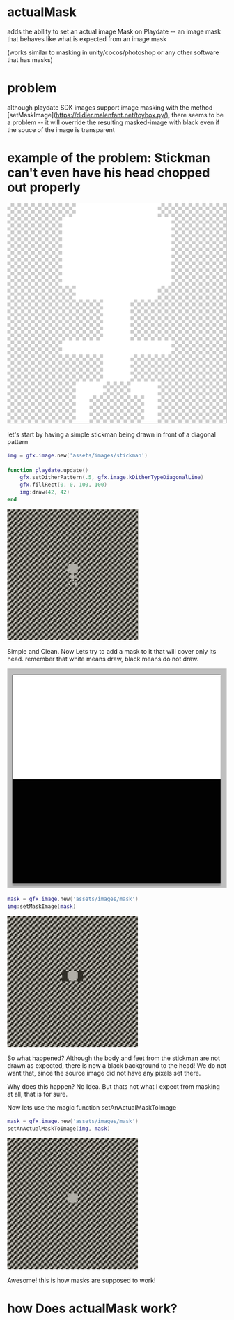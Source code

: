 # actualMask
adds the ability to set an actual image Mask on Playdate -- an image mask that behaves like what is expected from an image mask

(works similar to masking in unity/cocos/photoshop or any other software that has masks)

# problem
although playdate SDK images support image masking with the method [setMaskImage][(https://didier.malenfant.net/toybox.py/)](https://sdk.play.date/inside-playdate/#m-graphics.image.setMaskImage), there seems to be a problem -- it will override the resulting masked-image with black even if the souce of the image is transparent

# example of the problem: Stickman can't even have his head chopped out properly

![stickman](readmeImgs/image8.png)

let's start by having a simple stickman being drawn in front of a diagonal pattern

```lua
img = gfx.image.new('assets/images/stickman')

function playdate.update()
	gfx.setDitherPattern(.5, gfx.image.kDitherTypeDiagonalLine)
	gfx.fillRect(0, 0, 100, 100)
	img:draw(42, 42)
end
```

![initialSituation](readmeImgs/image.png)

Simple and Clean. Now Lets try to add a mask to it that will cover only its head. remember that white means draw, black means do not draw.

![mask](readmeImgs/image9.png)

```lua
mask = gfx.image.new('assets/images/mask')
img:setMaskImage(mask)
```
![wtf](readmeImgs/image2.png)

So what happened? Although the body and feet from the stickman are not drawn as expected, there is now a black background to the head! We do not want that, since the source image did not have any pixels set there.

Why does this happen? No Idea. But thats not what I expect from masking at all, that is for sure.

Now lets use the magic function setAnActualMaskToImage

```lua
mask = gfx.image.new('assets/images/mask')
setAnActualMaskToImage(img, mask)
```

![correct](readmeImgs/image3.png)

Awesome! this is how masks are supposed to work!

# how Does actualMask work?
